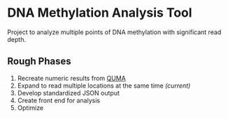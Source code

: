 DNA Methylation Analysis Tool
===========

Project to analyze multiple points of DNA methylation with significant read depth.

Rough Phases
------------

1. Recreate numeric results from [QUMA][quma] 
2. Expand to read multiple locations at the same time *(current)*
3. Develop standardized JSON output
4. Create front end for analysis
5. Optimize

[quma]: http://quma.cdb.riken.jp